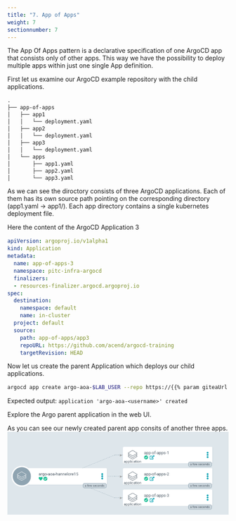 ```yaml
---
title: "7. App of Apps"
weight: 7
sectionnumber: 7
---
```

The App Of Apps pattern is a declarative specification of one ArgoCD app that consists only of other apps.
This way we have the possibility to deploy multiple apps within just one single App definition.

First let us examine our ArgoCD example repository with the child applications.

```
.
├── app-of-apps
│   ├── app1
│   │   └── deployment.yaml
│   ├── app2
│   │   └── deployment.yaml
│   ├── app3
│   │   └── deployment.yaml
│   └── apps
│       ├── app1.yaml
│       ├── app2.yaml
│       └── app3.yaml
```

As we can see the diroctory consists of three ArgoCD applications. Each of them has its own source path pointing on the corresponding directory (app1.yaml -> app1/). Each app directory contains a single kubernetes deployment file.

Here the content of the ArgoCD Application 3

```yaml
apiVersion: argoproj.io/v1alpha1
kind: Application
metadata:
  name: app-of-apps-3
  namespace: pitc-infra-argocd
  finalizers:
  - resources-finalizer.argocd.argoproj.io
spec:
  destination:
    namespace: default
    name: in-cluster
  project: default
  source:
    path: app-of-apps/app3
    repoURL: https://github.com/acend/argocd-training
    targetRevision: HEAD
```

Now let us create the parent Application which deploys our child applications.

```bash
argocd app create argo-aoa-$LAB_USER --repo https://{{% param giteaUrl %}}/$LAB_USER/argocd-training-examples.git --path 'app-of-apps/apps' --dest-server https://kubernetes.default.svc --dest-namespace $LAB_USER
```

Expected output: `application 'argo-aoa-<username>' created`

Explore the Argo parent application in the web UI.

As you can see our newly created parent app consits of another three apps.
![App of apps](appofapps.png)

